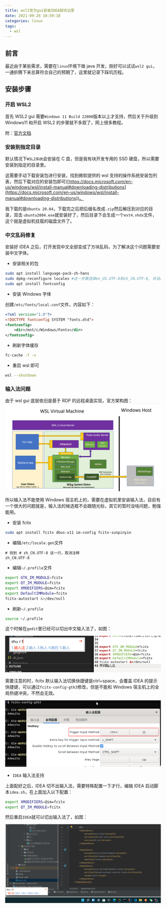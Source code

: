 ```yaml
---
title: wsl2官方gui安装IDEA踩坑记录
date: 2021-09-26 10:59:18
categories: linux
tags:
  - wsl
---
```


## 前言

最近由于某些需求，需要在`linux`环境下做 java 开发，刚好可以试试`wsl2 gui`，一通折腾下来总算符合自己的预期了，这里就记录下踩坑历程。

<!--more-->

## 安装步骤

### 开启 WSL2

首先 WSL2 gui 需要`Windows 11 Build 22000`版本以上才支持，然后关于升级到 Windows11 和开启 WSL2 的步骤就不多叙了，网上很多教程。

附：[官方文档](https://docs.microsoft.com/en-us/windows/wsl/tutorials/gui-apps)

### 安装到指定目录

默认情况下`WSL2系统`会安装在 C 盘，但是我有块开发专用的 SSD 硬盘，所以需要安装到指定的目录里。

这需要手动下载安装包进行安装，找到微软提供的 wsl 支持的操作系统安装包列表，然后下载对应的安装包即可([https://docs.microsoft.com/en-us/windows/wsl/install-manual#downloading-distributions](https://docs.microsoft.com/en-us/windows/wsl/install-manual#downloading-distributions))。

我下载的是`Ubuntu 20.04`，下载完之后把后缀名改成`.zip`然后解压到对应的目录，双击
`ubuntu2004.exe`就安装好了，然后目录下会生成一个`ext4.vhdx`文件，这个就是虚拟机挂载的磁盘文件了。

### 中文乱码修复

安装好 IDEA 之后，打开发现中文全部变成了方块乱码，为了解决这个问题需要安装中文字体。

- 安装相关的包

```sh
sudo apt install language-pack-zh-hans
sudo dpkg-reconfigure locales #这一步要选择en_US.UTF-8和zh_CN.UTF-8, 并且zh_CN.UTF-8为默认语言
sudo apt install fontconfig
```

- 安装 Windows 字体

创建`/etc/fonts/local.conf`文件，内容如下：

```xml
<?xml version="1.0"?>
<!DOCTYPE fontconfig SYSTEM "fonts.dtd">
<fontconfig>
    <dir>/mnt/c/Windows/Fonts</dir>
</fontconfig>
```

- 刷新字体缓存

```sh
fc-cache -f -v
```

- 重启 wsl 即可

```sh
wsl --shutdown
```

### 输入法问题

由于 wsl gui 底层依旧是基于 RDP 的远程桌面实现，官方架构图：
![](wsl2-gui-idea-config/2021-09-26-14-44-58.png)

所以输入法不能使用 Windows 宿主机上的，需要在虚拟机里安装输入法，目前有一个很大的问题就是，输入法的候选框不会跟随光标，其它的暂时没啥问题，勉强能用。

- 安装 fcitx

```sh
sudo apt install fcitx dbus-x11 im-config fcitx-sunpinyin
```

- 编辑`/etc/locale.gen`文件

```
# 找到 # zh_CN.UTF-8 这一行，取消注释
zh_CN.UTF-8
```

- 编辑`~/.profile`文件

```sh
export GTK_IM_MODULE=fcitx
export QT_IM_MODULE=fcitx
export XMODIFIERS=@im=fcitx
export DefaultIMModule=fcitx
fcitx-autostart &>/dev/null
```

- 刷新`~/.profile`

```sh
source ~/.profile
```

这个时候在`gedit`里已经可以切出中文输入法了，如图：

![](wsl2-gui-idea-config/2021-09-26-15-06-46.png)

需要注意的时，fcitx 默认输入法切换快捷键是<kdb>ctrl</kdb>+<kdb>space</kdb>，会覆盖 IDEA 的提示快捷键，可以通过`fcitx-config-gtk3`修改，但是不能和 Windows 宿主机上的全局热键冲突，不然会无效。

![](wsl2-gui-idea-config/2021-09-26-15-04-30.png)

- `IDEA` 输入法支持

上面配好之后，IDEA 切不出输入法，需要特殊配置一下才行，编辑 IDEA 启动脚本`idea.sh`，在上面加入以下配置：

```sh
export XMODIFIERS=@im=fcitx
export QT_IM_MODULE=fcitx
```

然后重启`IDEA`就可以切出输入法了，如图：

![](wsl2-gui-idea-config/2021-09-26-15-09-33.png)
